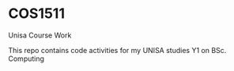 # COS1511
Unisa Course Work

This repo contains code activities for my UNISA studies Y1 on BSc. Computing
